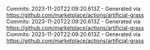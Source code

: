 Commits: 2023-11-20T22:09:20.613Z - Generated via https://github.com/marketplace/actions/artificial-grass
<br>
Commits: 2023-11-20T22:09:20.613Z - Generated via https://github.com/marketplace/actions/artificial-grass
<br>
Commits: 2023-11-20T22:09:20.613Z - Generated via https://github.com/marketplace/actions/artificial-grass
<br>
